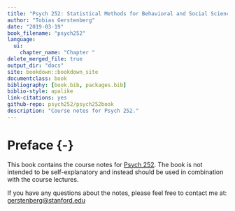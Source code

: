 ```yaml
--- 
title: "Psych 252: Statistical Methods for Behavioral and Social Sciences"
author: "Tobias Gerstenberg"
date: "2019-03-19"
book_filename: "psych252"
language:
  ui:
    chapter_name: "Chapter "
delete_merged_file: true
output_dir: "docs"
site: bookdown::bookdown_site
documentclass: book
bibliography: [book.bib, packages.bib]
biblio-style: apalike
link-citations: yes
github-repo: psych252/psych252book
description: "Course notes for Psych 252."
---
```


# Preface {-}

This book contains the course notes for [Psych 252](https://psych252.github.io/). The book is not intended to be self-explanatory and instead should be used in combination with the course lectures. 

If you have any questions about the notes, please feel free to contact me at: gerstenberg@stanford.edu 



